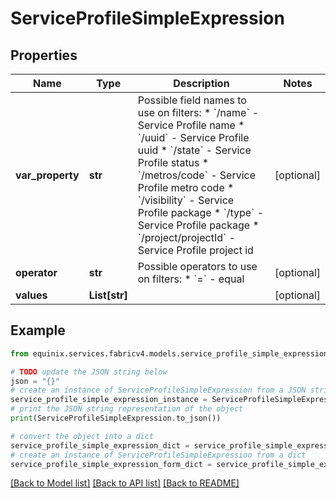 # ServiceProfileSimpleExpression


## Properties

Name | Type | Description | Notes
------------ | ------------- | ------------- | -------------
**var_property** | **str** | Possible field names to use on filters:  * &#x60;/name&#x60; - Service Profile name  * &#x60;/uuid&#x60; - Service Profile uuid  * &#x60;/state&#x60; - Service Profile status  * &#x60;/metros/code&#x60; - Service Profile metro code  * &#x60;/visibility&#x60; - Service Profile package  * &#x60;/type&#x60; - Service Profile package  * &#x60;/project/projectId&#x60; - Service Profile project id  | [optional] 
**operator** | **str** | Possible operators to use on filters:  * &#x60;&#x3D;&#x60; - equal  | [optional] 
**values** | **List[str]** |  | [optional] 

## Example

```python
from equinix.services.fabricv4.models.service_profile_simple_expression import ServiceProfileSimpleExpression

# TODO update the JSON string below
json = "{}"
# create an instance of ServiceProfileSimpleExpression from a JSON string
service_profile_simple_expression_instance = ServiceProfileSimpleExpression.from_json(json)
# print the JSON string representation of the object
print(ServiceProfileSimpleExpression.to_json())

# convert the object into a dict
service_profile_simple_expression_dict = service_profile_simple_expression_instance.to_dict()
# create an instance of ServiceProfileSimpleExpression from a dict
service_profile_simple_expression_form_dict = service_profile_simple_expression.from_dict(service_profile_simple_expression_dict)
```
[[Back to Model list]](../README.md#documentation-for-models) [[Back to API list]](../README.md#documentation-for-api-endpoints) [[Back to README]](../README.md)



